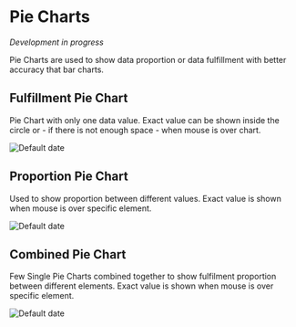 # Pie Charts
*Development in progress*

Pie Charts are used to show data proportion or data fulfillment with better accuracy that bar charts.


## Fulfillment Pie Chart
Pie Chart with only one data value. Exact value can be shown inside the circle or - if there is not enough space - when mouse is over chart.

![Default date](src/style/assets/piech1.jpg)

## Proportion Pie Chart
Used to show proportion between different values. Exact value is shown when mouse is over specific element.

![Default date](src/style/assets/piech2.jpg)

## Combined Pie Chart
Few Single Pie Charts combined together to show fulfilment proportion between different elements. Exact value is shown when mouse is over specific element.

![Default date](src/style/assets/piech3.jpg)
